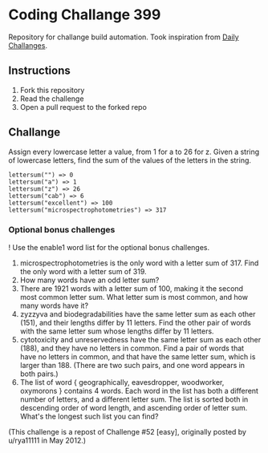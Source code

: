 # Coding Challange 399

Repository for challange build automation. Took inspiration from [Daily Challanges](https://www.reddit.com/r/dailyprogrammer/comments/onfehl/20210719_challenge_399_easy_letter_value_sum/).

## Instructions

1. Fork this repository
2. Read the challenge
3. Open a pull request to the forked repo

## Challange

Assign every lowercase letter a value, from 1 for a to 26 for z. Given a string of lowercase letters, find the sum of the values of the letters in the string.
```
lettersum("") => 0
lettersum("a") => 1
lettersum("z") => 26
lettersum("cab") => 6
lettersum("excellent") => 100
lettersum("microspectrophotometries") => 317
```

### Optional bonus challenges

! Use the enable1 word list for the optional bonus challenges.
1. microspectrophotometries is the only word with a letter sum of 317. Find the only word with a letter sum of 319.
2. How many words have an odd letter sum?
3. There are 1921 words with a letter sum of 100, making it the second most common letter sum. What letter sum is most common, and how many words have it?
4. zyzzyva and biodegradabilities have the same letter sum as each other (151), and their lengths differ by 11 letters. Find the other pair of words with the same letter sum whose lengths differ by 11 letters.
5. cytotoxicity and unreservedness have the same letter sum as each other (188), and they have no letters in common. Find a pair of words that have no letters in common, and that have the same letter sum, which is larger than 188. (There are two such pairs, and one word appears in both pairs.)
6. The list of word { geographically, eavesdropper, woodworker, oxymorons } contains 4 words. Each word in the list has both a different number of letters, and a different letter sum. The list is sorted both in descending order of word length, and ascending order of letter sum. What's the longest such list you can find?

(This challenge is a repost of Challenge #52 [easy], originally posted by u/rya11111 in May 2012.)
